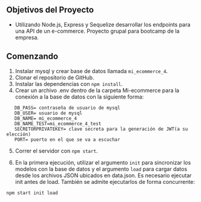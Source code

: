 ## Objetivos del Proyecto

- Utilizando Node.js, Express y Sequelize desarrollar los endpoints para una API de un e-commerce. Proyecto grupal para bootcamp de la empresa.
## Comenzando

1. Instalar mysql y crear base de datos llamada `mi_ecommerce_4`.
2. Clonar el repositorio de GitHub.
3. Instalar las dependencias con `npm install`.
4. Crear un archivo .env dentro de la carpeta Mi-ecommerce para la conexión a la base de datos con la siguiente forma:

```
   DB_PASS= contraseña de usuario de mysql
   DB_USER= usuario de mysql
   DB_NAME= mi_ecommerce_4
   DB_NAME_TEST=mi_ecommerce_4_test
   SECRETORPRIVATEKEY= clave secreta para la generación de JWT(a su elección)
   PORT= puerto en el que se va a escuchar
``` 

5. Correr el servidor con `npm start`.
<!-- 6. Descomentar la línea 57 en el archivo server.js  `{ force: true }` en la primera ejecución del servidor para que cree las tablas y relaciones de la base de datos, luego volver a comentarla para que no se borren los datos cada vez que se ejecute/levante el servidor.-->

6. En la primera ejecución, utilizar el argumento `init` para sincronizar los modelos con la base de datos y el argumento `load` para cargar datos desde los archivos JSON ubicados en data.json. Es necesario ejecutar init antes de load. También se admite ejecutarlos de forma concurrente:

```npm start init load```

<!-- 7. Realizar la carga de datos de prueba:
La carga de datos se puede realizar mediante una petición post a la ruta http://localhost:3000/api/v1/cargar, con el body vacío. 
Sino a través del swagger, corriendo la primera ruta documentada. Para ello debe ingresar a la ruta http://localhost:3000/api-docs/ por el navegador. -->
